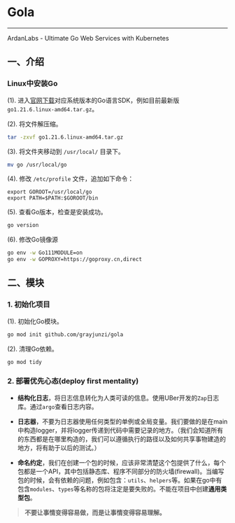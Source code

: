 # Gola

---
ArdanLabs - Ultimate Go Web Services with Kubernetes

## 一、介绍

### Linux中安装Go

(1). 进入[官网下载](https://go.dev/dl)对应系统版本的Go语言SDK，例如目前最新版 `go1.21.6.linux-amd64.tar.gz`。

(2). 将文件解压缩。
```bash
tar -zxvf go1.21.6.linux-amd64.tar.gz
```

(3). 将文件夹移动到 `/usr/local/` 目录下。
```bash
mv go /usr/local/go
```

(4). 修改 `/etc/profile` 文件，追加如下命令：
```
export GOROOT=/usr/local/go
export PATH=$PATH:$GOROOT/bin
```

(5). 查看Go版本，检查是安装成功。
```bash
go version
```

(6). 修改Go镜像源
```bash
go env -w Go111MODULE=on
go env -w GOPROXY=https://goproxy.cn,direct
```

## 二、模块

### 1. 初始化项目

(1). 初始化Go模块。
```bash
go mod init github.com/grayjunzi/gola
```

(2). 清理Go依赖。
```bash
go mod tidy
```

### 2. 部署优先心态(deploy first mentality)

- **结构化日志**，将日志信息转化为人类可读的信息。使用UBer开发的`Zap`日志库。通过`argo`查看日志内容。

- **日志器**，不要为日志器使用任何类型的单例或全局变量。我们要做的是在main中构造logger，并将logger传递到代码中需要记录的地方。（我们会知道所有的东西都是在哪里构造的，我们可以遵循执行的路径以及如何共享事物建造的地方，将有助于以后的测试。）

- **命名约定**，我们在创建一个包的时候，应该非常清楚这个包提供了什么，每个包都是一个API，其中包括静态库、程序不同部分的防火墙(firewall)。当编写包的时候，会有依赖的问题，例如包含：`utils`、`helpers`等。如果在go中有包含`modules`、`types`等名称的包将注定是要失败的。不能在项目中创建**通用类型包**。

> **不要让事情变得容易做，而是让事情变得容易理解。**
